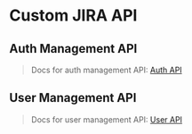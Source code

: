 # Custom JIRA API

## Auth Management API

> Docs for auth management API:
> [Auth API](docs/auth.md)

## User Management API

> Docs for user management API:
> [User API](docs/users.md)
